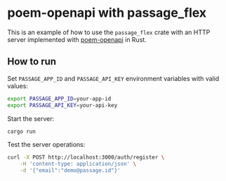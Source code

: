 # poem-openapi with passage_flex

This is an example of how to use the `passage_flex` crate with an HTTP server implemented with [poem-openapi](https://crates.io/crates/poem-openapi) in Rust.


## How to run

Set `PASSAGE_APP_ID` and `PASSAGE_API_KEY` environment variables with valid values:
```bash
export PASSAGE_APP_ID=your-app-id
export PASSAGE_API_KEY=your-api-key
```

Start the server:
```bash
cargo run
```

Test the server operations:
```bash
curl -X POST http://localhost:3000/auth/register \
    -H 'content-type: application/json' \
    -d '{"email":"demo@passage.id"}'
```
